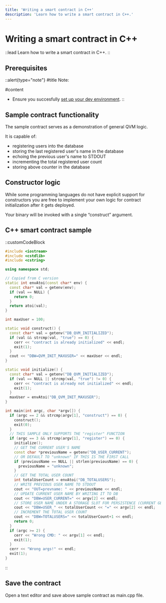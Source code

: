 ```yaml
---
title: 'Writing a smart contract in C++'
description: 'Learn how to write a smart contract in C++.'
---
```


# Writing a smart contract in C++

::lead
Learn how to write a smart contract in C++.
::

## Prerequisites

::alert{type="note"}
#title
Note:

#content
- Ensure you succesfully [set up your dev environment](/testnet/smart-contract/setup/qvmctl).
::

## Sample contract functionality

The sample contract serves as a demonstration of general QVM logic.

It is capable of:
- registering users into the database
- storing the last registered user's name in the database
- echoing the previous user's name to STDOUT
- incrementing the total registered user count
- storing above counter in the database

## Constructor logic

While some programming languages do not have explicit support for constructors you are free to implement your own logic for contract initialization after it gets deployed. 

Your binary will be invoked with a single “construct” argument. 

## C++ smart contract sample

::customCodeBlock
```cpp
#include <iostream>
#include <cstdlib>
#include <cstring>

using namespace std;

// Copied from C version
static int envAtoi(const char* env) {
  const char* val = getenv(env);
  if (val == NULL) {
    return 0;
  }
  return atoi(val);
}

int maxUser = 100;

static void construct() {
  const char* val = getenv("DB_QVM_INITIALIZED");
  if (val && strcmp(val, "true") == 0) {
    cerr << "contract is already initialized" << endl;
    exit(1);
  }
  cout << "DBW=QVM_INIT_MAXUSER=" << maxUser << endl;
}

static void initialize() {
  const char* val = getenv("DB_QVM_INITIALIZED");
  if (val == NULL || strcmp(val, "true") != 0) {
    cerr << "contract is already not initialized" << endl;
    exit(1);
  }
  maxUser = envAtoi("DB_QVM_INIT_MAXUSER");
}

int main(int argc, char *argv[]) {
  if (argc == 2 && strcmp(argv[1], "construct") == 0) {
    construct();
    exit(0);
  }
  // THIS SAMPLE ONLY SUPPORTS THE "register" FUNCTION
  if (argc == 3 && strcmp(argv[1], "register") == 0) {
    initialize();
    // GET THE CURRENT USER'S NAME
    const char *previousName = getenv("DB_USER_CURRENT");
    // OR DEFAULT TO "unknown" IF THIS IS THE FIRST CALL
    if (previousName == NULL || strlen(previousName) == 0) {
      previousName = "unknown";
    }
    // GET THE TOTAL USER COUNT
    int totalUserCount = envAtoi("DB_TOTALUSERS");
    // WRITE PREVIOUS USER NAME TO STDOUT
    cout << "OUT=prevname: " << previousName << endl;
    // UPDATE CURRENT USER NAME BY WRITING IT TO DB
    cout << "DBW=USER_CURRENT=" << argv[2] << endl;
    // STORE USER NAME UNDER A STORAGE SLOT FOR PERSISTENCE (CURRENT GETS OVERWRITTEN ON EACH CALL)
    cout << "DBW=USER_" << totalUserCount << "=" << argv[2] << endl;
    // INCREMENT THE TOTAL USER COUNT
    cout << "DBW=TOTALUSERS=" << totalUserCount+1 << endl;
    return 0;
  }
  if (argc >= 2) {
    cerr << "Wrong CMD: " << argv[1] << endl;
    exit(1);
  }
  cerr << "Wrong args!" << endl;
  exit(1);
}
```
::

## Save the contract

Open a text editor and save above sample contract as main.cpp file.
